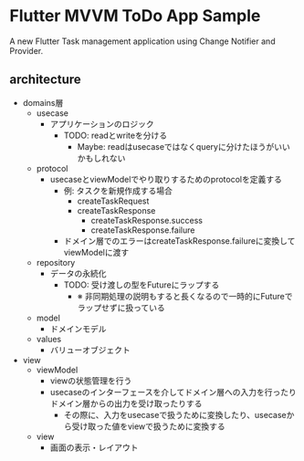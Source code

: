 # Flutter MVVM ToDo App Sample

A new Flutter Task management application using Change Notifier and Provider.

## architecture

- domains層
  - usecase
    - アプリケーションのロジック
      - TODO: readとwriteを分ける
        - Maybe: readはusecaseではなくqueryに分けたほうがいいかもしれない
  - protocol
    - usecaseとviewModelでやり取りするためのprotocolを定義する
      - 例: タスクを新規作成する場合
        - createTaskRequest
        - createTaskResponse
          - createTaskResponse.success
          - createTaskResponse.failure
      - ドメイン層でのエラーはcreateTaskResponse.failureに変換してviewModelに渡す
  - repository
    - データの永続化
      - TODO: 受け渡しの型をFutureにラップする
        - ※ 非同期処理の説明もすると長くなるので一時的にFutureでラップせずに扱っている
  - model
    - ドメインモデル
  - values
    - バリューオブジェクト
- view
  - viewModel
    - viewの状態管理を行う
    - usecaseのインターフェースを介してドメイン層への入力を行ったりドメイン層からの出力を受け取ったりする
      - その際に、入力をusecaseで扱うために変換したり、usecaseから受け取った値をviewで扱うために変換する
  - view
    - 画面の表示・レイアウト
